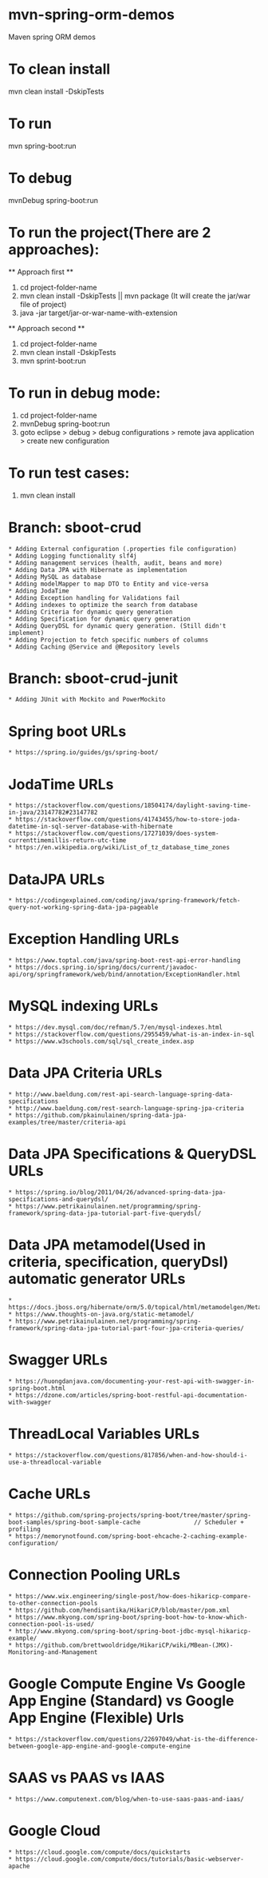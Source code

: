 # mvn-spring-orm-demos
Maven spring ORM demos

# To clean install
mvn clean install -DskipTests

# To run
mvn spring-boot:run

# To debug
mvnDebug spring-boot:run

# To run the project(There are 2 approaches):
   ** Approach first **
   1. cd project-folder-name
   2. mvn clean install -DskipTests   || mvn package	(It will create the jar/war file of project)
   3. java -jar target/jar-or-war-name-with-extension
    	
   ** Approach second **
   1. cd project-folder-name
   2. mvn clean install -DskipTests
   3. mvn sprint-boot:run
   
# To run in debug mode:
   1. cd project-folder-name
   2. mvnDebug spring-boot:run
   3. goto eclipse > debug > debug configurations > remote java application > create new configuration
   
# To run test cases:
   1. mvn clean install

# Branch: sboot-crud
	* Adding External configuration (.properties file configuration)
	* Adding Logging functionality slf4j
	* Adding management services (health, audit, beans and more)
	* Adding Data JPA with Hibernate as implementation
	* Adding MySQL as database
	* Adding modelMapper to map DTO to Entity and vice-versa
	* Adding JodaTime
	* Adding Exception handling for Validations fail
	* Adding indexes to optimize the search from database
	* Adding Criteria for dynamic query generation
	* Adding Specification for dynamic query generation
	* Adding QueryDSL for dynamic query generation. (Still didn't implement)
	* Adding Projection to fetch specific numbers of columns
	* Adding Caching @Service and @Repository levels

# Branch: sboot-crud-junit
	* Adding JUnit with Mockito and PowerMockito

# Spring boot URLs
	* https://spring.io/guides/gs/spring-boot/

# JodaTime URLs
	* https://stackoverflow.com/questions/18504174/daylight-saving-time-in-java/23147782#23147782
	* https://stackoverflow.com/questions/41743455/how-to-store-joda-datetime-in-sql-server-database-with-hibernate
	* https://stackoverflow.com/questions/17271039/does-system-currenttimemillis-return-utc-time
	* https://en.wikipedia.org/wiki/List_of_tz_database_time_zones

# DataJPA URLs
	* https://codingexplained.com/coding/java/spring-framework/fetch-query-not-working-spring-data-jpa-pageable

# Exception Handling URLs
	* https://www.toptal.com/java/spring-boot-rest-api-error-handling
	* https://docs.spring.io/spring/docs/current/javadoc-api/org/springframework/web/bind/annotation/ExceptionHandler.html

# MySQL indexing URLs
	* https://dev.mysql.com/doc/refman/5.7/en/mysql-indexes.html
	* https://stackoverflow.com/questions/2955459/what-is-an-index-in-sql
	* https://www.w3schools.com/sql/sql_create_index.asp

# Data JPA Criteria URLs
	* http://www.baeldung.com/rest-api-search-language-spring-data-specifications
	* http://www.baeldung.com/rest-search-language-spring-jpa-criteria
	* https://github.com/pkainulainen/spring-data-jpa-examples/tree/master/criteria-api

# Data JPA Specifications & QueryDSL URLs
	* https://spring.io/blog/2011/04/26/advanced-spring-data-jpa-specifications-and-querydsl/
	* https://www.petrikainulainen.net/programming/spring-framework/spring-data-jpa-tutorial-part-five-querydsl/

# Data JPA metamodel(Used in criteria, specification, queryDsl) automatic generator URLs
	* https://docs.jboss.org/hibernate/orm/5.0/topical/html/metamodelgen/MetamodelGenerator.html
	* https://www.thoughts-on-java.org/static-metamodel/
	* https://www.petrikainulainen.net/programming/spring-framework/spring-data-jpa-tutorial-part-four-jpa-criteria-queries/

# Swagger URLs
	* https://huongdanjava.com/documenting-your-rest-api-with-swagger-in-spring-boot.html
	* https://dzone.com/articles/spring-boot-restful-api-documentation-with-swagger

# ThreadLocal Variables URLs
	* https://stackoverflow.com/questions/817856/when-and-how-should-i-use-a-threadlocal-variable

# Cache URLs
	* https://github.com/spring-projects/spring-boot/tree/master/spring-boot-samples/spring-boot-sample-cache				// Scheduler + profiling
	* https://memorynotfound.com/spring-boot-ehcache-2-caching-example-configuration/

# Connection Pooling URLs
	* https://www.wix.engineering/single-post/how-does-hikaricp-compare-to-other-connection-pools
	* https://github.com/hendisantika/HikariCP/blob/master/pom.xml
	* https://www.mkyong.com/spring-boot/spring-boot-how-to-know-which-connection-pool-is-used/
	* http://www.mkyong.com/spring-boot/spring-boot-jdbc-mysql-hikaricp-example/
	* https://github.com/brettwooldridge/HikariCP/wiki/MBean-(JMX)-Monitoring-and-Management

# Google Compute Engine Vs Google App Engine (Standard) vs Google App Engine (Flexible) Urls
	* https://stackoverflow.com/questions/22697049/what-is-the-difference-between-google-app-engine-and-google-compute-engine

# SAAS vs PAAS vs IAAS
	* https://www.computenext.com/blog/when-to-use-saas-paas-and-iaas/

# Google Cloud
	* https://cloud.google.com/compute/docs/quickstarts
	* https://cloud.google.com/compute/docs/tutorials/basic-webserver-apache